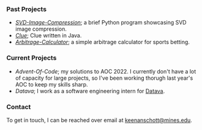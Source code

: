 ### Past Projects
- *[SVD-Image-Compression](https://github.com/keenanschott/SVD-Image-Compression)*; a brief Python program showcasing SVD image compression.
- *[Clue](https://github.com/keenanschott/Clue)*; Clue written in Java.
- *[Arbitrage-Calculator](https://github.com/keenanschott/Arbitrage-Calculator)*; a simple arbitrage calculator for sports betting.

### Current Projects
- *Advent-Of-Code*; my solutions to AOC 2022. I currently don't have a lot of capacity for large projects, so I've been working thorugh last year's AOC to keep my skills sharp.
- *Datava*; I work as a software engineering intern for [Datava](https://datava.com/).

### Contact
To get in touch, I can be reached over email at keenanschott@mines.edu. 
